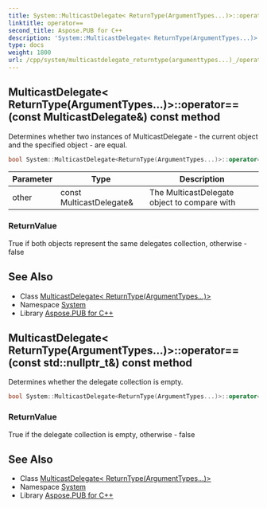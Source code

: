 ```yaml
---
title: System::MulticastDelegate< ReturnType(ArgumentTypes...)>::operator== method
linktitle: operator==
second_title: Aspose.PUB for C++
description: 'System::MulticastDelegate< ReturnType(ArgumentTypes...)>::operator== method. Determines whether two instances of MulticastDelegate - the current object and the specified object - are equal in C++.'
type: docs
weight: 1800
url: /cpp/system/multicastdelegate_returntype(argumenttypes...)_/operator==/
---
```

## MulticastDelegate< ReturnType(ArgumentTypes...)>::operator==(const MulticastDelegate\&) const method


Determines whether two instances of MulticastDelegate - the current object and the specified object - are equal.

```cpp
bool System::MulticastDelegate<ReturnType(ArgumentTypes...)>::operator==(const MulticastDelegate &other) const
```


| Parameter | Type | Description |
| --- | --- | --- |
| other | const MulticastDelegate\& | The MulticastDelegate object to compare with |

### ReturnValue

True if both objects represent the same delegates collection, otherwise - false

## See Also

* Class [MulticastDelegate< ReturnType(ArgumentTypes...)>](../)
* Namespace [System](../../)
* Library [Aspose.PUB for C++](../../../)
## MulticastDelegate< ReturnType(ArgumentTypes...)>::operator==(const std::nullptr_t\&) const method


Determines whether the delegate collection is empty.

```cpp
bool System::MulticastDelegate<ReturnType(ArgumentTypes...)>::operator==(const std::nullptr_t &) const
```


### ReturnValue

True if the delegate collection is empty, otherwise - false

## See Also

* Class [MulticastDelegate< ReturnType(ArgumentTypes...)>](../)
* Namespace [System](../../)
* Library [Aspose.PUB for C++](../../../)
